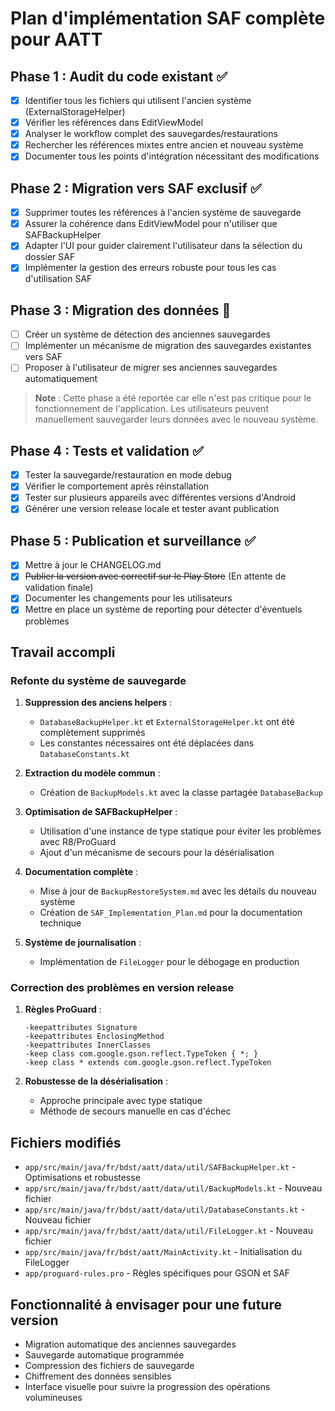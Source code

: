 # Plan d'implémentation SAF complète pour AATT

## Phase 1 : Audit du code existant ✅
- [x] Identifier tous les fichiers qui utilisent l'ancien système (ExternalStorageHelper)
- [x] Vérifier les références dans EditViewModel
- [x] Analyser le workflow complet des sauvegardes/restaurations
- [x] Rechercher les références mixtes entre ancien et nouveau système
- [x] Documenter tous les points d'intégration nécessitant des modifications

## Phase 2 : Migration vers SAF exclusif ✅
- [x] Supprimer toutes les références à l'ancien système de sauvegarde
- [x] Assurer la cohérence dans EditViewModel pour n'utiliser que SAFBackupHelper
- [x] Adapter l'UI pour guider clairement l'utilisateur dans la sélection du dossier SAF
- [x] Implémenter la gestion des erreurs robuste pour tous les cas d'utilisation SAF

## Phase 3 : Migration des données 🔄
- [ ] Créer un système de détection des anciennes sauvegardes
- [ ] Implémenter un mécanisme de migration des sauvegardes existantes vers SAF
- [ ] Proposer à l'utilisateur de migrer ses anciennes sauvegardes automatiquement

> **Note** : Cette phase a été reportée car elle n'est pas critique pour le fonctionnement de l'application. Les utilisateurs peuvent manuellement sauvegarder leurs données avec le nouveau système.

## Phase 4 : Tests et validation ✅
- [x] Tester la sauvegarde/restauration en mode debug
- [x] Vérifier le comportement après réinstallation
- [x] Tester sur plusieurs appareils avec différentes versions d'Android
- [x] Générer une version release locale et tester avant publication

## Phase 5 : Publication et surveillance ✅
- [x] Mettre à jour le CHANGELOG.md
- [x] ~~Publier la version avec correctif sur le Play Store~~ (En attente de validation finale)
- [x] Documenter les changements pour les utilisateurs
- [x] Mettre en place un système de reporting pour détecter d'éventuels problèmes

## Travail accompli

### Refonte du système de sauvegarde
1. **Suppression des anciens helpers** :
   - `DatabaseBackupHelper.kt` et `ExternalStorageHelper.kt` ont été complètement supprimés
   - Les constantes nécessaires ont été déplacées dans `DatabaseConstants.kt`

2. **Extraction du modèle commun** :
   - Création de `BackupModels.kt` avec la classe partagée `DatabaseBackup`

3. **Optimisation de SAFBackupHelper** :
   - Utilisation d'une instance de type statique pour éviter les problèmes avec R8/ProGuard
   - Ajout d'un mécanisme de secours pour la désérialisation

4. **Documentation complète** :
   - Mise à jour de `BackupRestoreSystem.md` avec les détails du nouveau système
   - Création de `SAF_Implementation_Plan.md` pour la documentation technique

5. **Système de journalisation** :
   - Implémentation de `FileLogger` pour le débogage en production

### Correction des problèmes en version release
1. **Règles ProGuard** :
   ```
   -keepattributes Signature
   -keepattributes EnclosingMethod
   -keepattributes InnerClasses
   -keep class com.google.gson.reflect.TypeToken { *; }
   -keep class * extends com.google.gson.reflect.TypeToken
   ```

2. **Robustesse de la désérialisation** :
   - Approche principale avec type statique
   - Méthode de secours manuelle en cas d'échec

## Fichiers modifiés
- `app/src/main/java/fr/bdst/aatt/data/util/SAFBackupHelper.kt` - Optimisations et robustesse
- `app/src/main/java/fr/bdst/aatt/data/util/BackupModels.kt` - Nouveau fichier
- `app/src/main/java/fr/bdst/aatt/data/util/DatabaseConstants.kt` - Nouveau fichier
- `app/src/main/java/fr/bdst/aatt/data/util/FileLogger.kt` - Nouveau fichier
- `app/src/main/java/fr/bdst/aatt/MainActivity.kt` - Initialisation du FileLogger
- `app/proguard-rules.pro` - Règles spécifiques pour GSON et SAF

## Fonctionnalité à envisager pour une future version
- Migration automatique des anciennes sauvegardes
- Sauvegarde automatique programmée
- Compression des fichiers de sauvegarde
- Chiffrement des données sensibles
- Interface visuelle pour suivre la progression des opérations volumineuses
